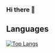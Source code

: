 ### Hi there 👋


## Languages
[![Top Langs](https://github-readme-stats.vercel.app/api/top-langs/?username=faisalfs10x&theme=highcontrast&layout=compact&langs_count=10&hide=ruby,mustache,html,css,scss)](https://github.com/anuraghazra/github-readme-stats)
